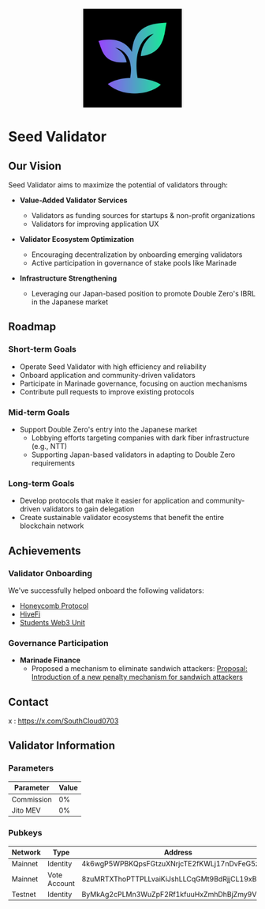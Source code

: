 <p align="center">
  <img src="image/logo.png" alt="Seed Validator Logo" width="200"/>
</p>

# Seed Validator

## Our Vision

Seed Validator aims to maximize the potential of validators through:

- **Value-Added Validator Services**
  - Validators as funding sources for startups & non-profit organizations
  - Validators for improving application UX

- **Validator Ecosystem Optimization**
  - Encouraging decentralization by onboarding emerging validators
  - Active participation in governance of stake pools like Marinade

- **Infrastructure Strengthening**
  - Leveraging our Japan-based position to promote Double Zero's IBRL in the Japanese market

## Roadmap

### Short-term Goals
- Operate Seed Validator with high efficiency and reliability
- Onboard application and community-driven validators
- Participate in Marinade governance, focusing on auction mechanisms
- Contribute pull requests to improve existing protocols

### Mid-term Goals
- Support Double Zero's entry into the Japanese market
  - Lobbying efforts targeting companies with dark fiber infrastructure (e.g., NTT)
  - Supporting Japan-based validators in adapting to Double Zero requirements

### Long-term Goals
- Develop protocols that make it easier for application and community-driven validators to gain delegation
- Create sustainable validator ecosystems that benefit the entire blockchain network

## Achievements

### Validator Onboarding
We've successfully helped onboard the following validators:
- [Honeycomb Protocol](https://x.com/honeycomb_prtcl)
- [HiveFi](https://x.com/Hivefi_X)
- [Students Web3 Unit](https://x.com/studentsweb3)

### Governance Participation
- **Marinade Finance**
  - Proposed a mechanism to eliminate sandwich attackers: [Proposal: Introduction of a new penalty mechanism for sandwich attackers](https://forum.marinade.finance/t/proposal-introduction-of-a-new-penalty-mechanism-for-sandwich-attackers/1866)

## Contact

x : https://x.com/SouthCloud0703

## Validator Information

### Parameters

| Parameter | Value |
|-----------|-------|
| Commission | 0% | 
| Jito MEV | 0% |

### Pubkeys

| Network | Type | Address |
|---------|------|---------|
| Mainnet | Identity | 4k6wgP5WPBKQpsFGtzuXNrjcTE2fKWLj17nDvFeG5zSF |
| Mainnet | Vote Account | 8zuMRTXThoPTTPLLvaiKiJshLLCqGMt9BdRjjCL19xBc |
| Testnet | Identity | ByMkAg2cPLMn3WuZpF2Rf1kfuuHxZmhDhBjZmy9VDDua |